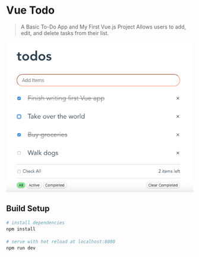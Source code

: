 # Vue Todo

> A Basic To-Do App and My First Vue.js Project
> Allows users to add, edit, and delete tasks from their list.

![](ScreenShot.png)

## Build Setup

``` bash
# install dependencies
npm install

# serve with hot reload at localhost:8080
npm run dev
```

